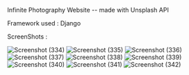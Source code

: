 Infinite Photography Website 
-- made with Unsplash API

Framework used : Django

ScreenShots : 

![Screenshot (334)](https://github.com/murali2601/unsplash_API/assets/89293722/af9118a1-afc5-4c4a-bc50-b62581119d7e)
![Screenshot (335)](https://github.com/murali2601/unsplash_API/assets/89293722/49682fae-6316-4878-b945-b55f48813aaa)
![Screenshot (336)](https://github.com/murali2601/unsplash_API/assets/89293722/ea535a26-80fb-4c77-b1a6-919a61174131)
![Screenshot (337)](https://github.com/murali2601/unsplash_API/assets/89293722/794fd2f5-93db-48a6-9a26-3a1ba6a463fc)
![Screenshot (338)](https://github.com/murali2601/unsplash_API/assets/89293722/4f3ff403-c4ed-45f3-969a-dfc9584f1ae6)
![Screenshot (339)](https://github.com/murali2601/unsplash_API/assets/89293722/4fa95985-f779-48cb-abc9-806f6079f24e)
![Screenshot (340)](https://github.com/murali2601/unsplash_API/assets/89293722/0f9671b6-906f-4692-84e4-c886697a94b1)
![Screenshot (341)](https://github.com/murali2601/unsplash_API/assets/89293722/8a60e4df-8770-4f4e-8339-e6af26c16e4b)
![Screenshot (342)](https://github.com/murali2601/unsplash_API/assets/89293722/6d4f61b0-dac4-4cc0-ab22-5ca0e5a15024)
